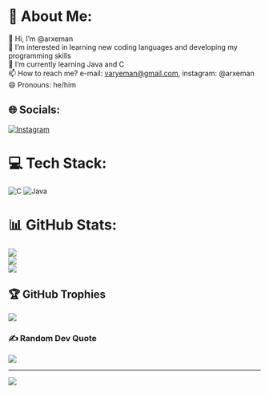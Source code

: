 # 💫 About Me:
👋 Hi, I’m @arxeman<br>👀 I’m interested in learning new coding languages and developing my programming skills<br>🌱 I’m currently learning Java and C<br>📫 How to reach me? e-mail: varyeman@gmail.com, instagram: @arxeman<br>😄 Pronouns: he/him


## 🌐 Socials:
[![Instagram](https://img.shields.io/badge/Instagram-%23E4405F.svg?logo=Instagram&logoColor=white)](https://instagram.com/arxeman) 

# 💻 Tech Stack:
![C](https://img.shields.io/badge/c-%2300599C.svg?style=for-the-badge&logo=c&logoColor=white) ![Java](https://img.shields.io/badge/java-%23ED8B00.svg?style=for-the-badge&logo=openjdk&logoColor=white)
# 📊 GitHub Stats:
![](https://github-readme-stats.vercel.app/api?username=arxeman&theme=dark&hide_border=false&include_all_commits=false&count_private=false)<br/>
![](https://github-readme-streak-stats.herokuapp.com/?user=arxeman&theme=dark&hide_border=false)<br/>
![](https://github-readme-stats.vercel.app/api/top-langs/?username=arxeman&theme=dark&hide_border=false&include_all_commits=false&count_private=false&layout=compact)

## 🏆 GitHub Trophies
![](https://github-profile-trophy.vercel.app/?username=arxeman&theme=radical&no-frame=false&no-bg=true&margin-w=4)

### ✍️ Random Dev Quote
![](https://quotes-github-readme.vercel.app/api?type=horizontal&theme=light)

---
[![](https://visitcount.itsvg.in/api?id=arxeman&icon=0&color=0)](https://visitcount.itsvg.in)

<!-- Proudly created with GPRM ( https://gprm.itsvg.in ) -->
